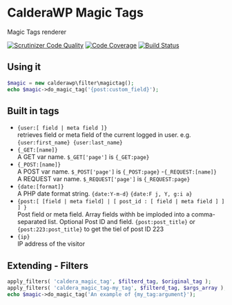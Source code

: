 CalderaWP Magic Tags
=======================
Magic Tags renderer

[![Scrutinizer Code Quality](https://scrutinizer-ci.com/g/CalderaWP/magic-tags/badges/quality-score.png?b=master)](https://scrutinizer-ci.com/g/CalderaWP/magic-tags/?branch=master)
[![Code Coverage](https://scrutinizer-ci.com/g/CalderaWP/magic-tags/badges/coverage.png?b=master)](https://scrutinizer-ci.com/g/CalderaWP/magic-tags/?branch=master)
[![Build Status](https://scrutinizer-ci.com/g/CalderaWP/magic-tags/badges/build.png?b=master)](https://scrutinizer-ci.com/g/CalderaWP/magic-tags/build-status/master)

Using it
---------
```PHP
$magic = new calderawp\filter\magictag();
echo $magic->do_magic_tag('{post:custom_field}');

```

Built in tags
-------------
- `{user:[ field | meta field ]}`<br>
retrieves field or meta field of the current logged in user. e.g. `{user:first_name} {user:last_name}`
- `{_GET:[name]}`<br>
A GET var name. `$_GET['page']` is `{_GET:page}` 
- `{_POST:[name]}`<br>
A POST var name. `$_POST['page']` is `{_POST:page}`
-`{_REQUEST:[name]}`<br>
A REQUEST var name. `$_REQUEST['page']` is `{_REQUEST:page}`
- `{date:[format]}`<br>
A PHP date format string. `{date:Y-m-d}` `{date:F j, Y, g:i a}`<br>
- `{post:[ [field | meta field] | [ post_id : [ field | meta field ] ] ] }`<br>
Post field or meta field. Array fields withh be imploded into a comma-separated list. Optional Post ID and field.
`{post:post_title}` or `{post:223:post_title}` to get the tiel of post ID 223
- `{ip}`<br>
IP address of the visitor

Extending - Filters
---------
```PHP
apply_filters( 'caldera_magic_tag', $filterd_tag, $original_tag );
apply_filters( 'caldera_magic_tag-my_tag', $filterd_tag, $args_array );
echo $magic->do_magic_tag('An example of {my_tag:argument}');
```

